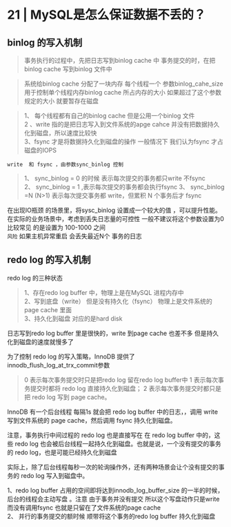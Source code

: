 #  21 | MySQL是怎么保证数据不丢的？

## binlog 的写入机制

> 事务执行的过程中，先把日志写到binlog cache 中 事务提交的时，在把binlog cache 写到binlog 文件中  

> 系统给binlog cache 分配了一块内存 每个线程一个 参数binlog_cahe_size 用于控制单个线程内存binlog cache 所占内存的大小 如果超过了这个参数规定的大小 就要暂存在磁盘
  
>1、 每个线程都有自己的binlog cache 但是公用一个binlog 文件  
>2 、write 指的是把日志写入到文件系统的apge cahce 并没有把数据持久化到磁盘，所以速度比较快  
>3、fsync 才是将数据持久化到磁盘的操作 一般情况下 我们认为fsync 才占磁盘的IOPS   

`write  和 fsync ，由参数sync_binlog 控制`
>1、 sync_binlog = 0 的时候 表示每次提交的事务都只write 不fsync   
>2、  sync_binlog = 1 ,表示每次提交的事务都会执行fsync 
>3、 sync_binlog =N (N>1) 表示每次提交事务都 write，但累积 N 个事务后才 fsync 

在出现IO瓶颈 的场景里，将sysc_binlog 设置成一个较大的值 ，可以提升性能。在实际的业务场景中，考虑到丢失日志量的可控性 一般不建议将这个参数设置为0 比较常见 的是设置为 100-1000 之间  
`风险` 如果主机异常重启 会丢失最近N个 事务的日志

## redo log 的写入机制

redo log 的三种状态
> 1、存在redo log buffer 中，物理上是在MySQL 进程内存中  
> 2、写到底盘（write） 但是没有持久化（fsync） 物理上是文件系统的page cache 里面  
> 3、持久化到磁盘 对应的是hard disk

日志写到redo log buffer 里是很快的，write 到page cache 也差不多 但是持久化到磁盘的速度就慢多了   

为了控制 redo log 的写入策略，InnoDB 提供了innodb_flush_log_at_trx_commit参数
>  0 表示每次事务提交时只是把redo log 留在redo log buffer中
>  1  表示每次事务提交时都将 redo log 直接持久化到磁盘；
>  2  表示每次事务提交时都只是把 redo log 写到 page cache。

InnoDB 有一个后台线程 每隔1s 就会把 redo log buffer 中的日志，，调用 write 写到文件系统的 page cache，然后调用 fsync 持久化到磁盘。

注意，事务执行中间过程的 redo log 也是直接写在 在 redo log buffer 中的，这些 redo log 也会被后台线程一起持久化到磁盘。也就是说，一个没有提交的事务的 redo log，也是可能已经持久化到磁盘  
  
实际上，除了后台线程每秒一次的轮询操作外，还有两种场景会让个没有提交的事务的 redo log 写入到磁盘中。

1、redo log buffer 占用的空间即将达到innodb_log_buffer_size 的一半的时候，后台的线程会主动写盘 。注意 由于事务并没有提交 所以这个写盘动作只是write 而没有调用fsync  也就是只留在了文件系统的page cache  
2、 并行的事务提交的额时候 顺带将这个事务的redo log buffer 持久化到磁盘  







 





